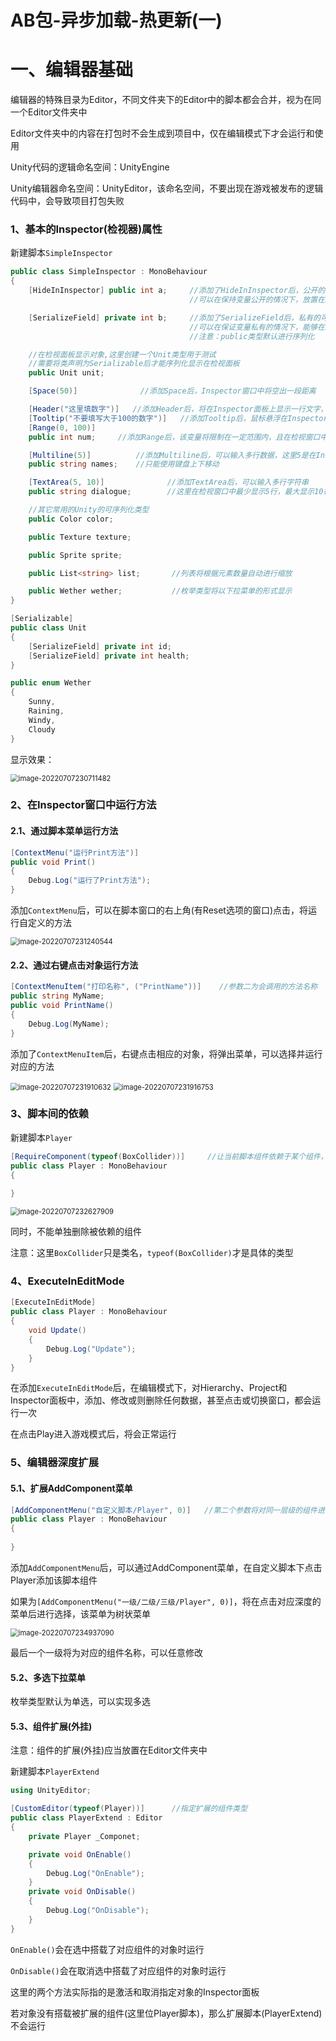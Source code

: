 # AB包-异步加载-热更新(一)

# 一、编辑器基础

编辑器的特殊目录为Editor，不同文件夹下的Editor中的脚本都会合并，视为在同一个Editor文件夹中

Editor文件夹中的内容在打包时不会生成到项目中，仅在编辑模式下才会运行和使用

Unity代码的逻辑命名空间：UnityEngine

Unity编辑器命名空间：UnityEditor，该命名空间，不要出现在游戏被发布的逻辑代码中，会导致项目打包失败



### 1、基本的Inspector(检视器)属性

新建脚本`SimpleInspector`

```C#
public class SimpleInspector : MonoBehaviour
{
    [HideInInspector] public int a;     //添加了HideInInspector后，公开的可序列化数据将不会在Inspector窗口中显示
                                        //可以在保持变量公开的情况下，放置在Inspector对其进行修改

    [SerializeField] private int b;     //添加了SerializeField后，私有的可序列化数据将显示在Inspector窗口中
                                        //可以在保证变量私有的情况下，能够在Inspector窗口中对其进行修改
                                        //注意：public类型默认进行序列化

    //在检视面板显示对象,这里创建一个Unit类型用于测试
    //需要将类声明为Serializable后才能序列化显示在检视面板
    public Unit unit;

    [Space(50)]              //添加Space后，Inspector窗口中将空出一段距离

    [Header("这里填数字")]   //添加Header后，将在Inspector面板上显示一行文字，可以进行分割和提示
    [Tooltip("不要填写大于100的数字")]   //添加Tooltip后，鼠标悬浮在Inspector窗口的变量上时，将进行悬浮文字提示
    [Range(0, 100)]
    public int num;     //添加Range后，该变量将限制在一定范围内，且在检视窗口中显示为滑动条

    [Multiline(5)]          //添加Multiline后，可以输入多行数据，这里5是在Inspector中显示5行，可以输入多于5行的数据
    public string names;    //只能使用键盘上下移动

    [TextArea(5, 10)]              //添加TextArea后，可以输入多行字符串
    public string dialogue;        //这里在检视窗口中最少显示5行，最大显示10行，窗口大小会进行变化，超出最大行数后可以使用滚轮进行滑动

    //其它常用的Unity的可序列化类型
    public Color color;

    public Texture texture;

    public Sprite sprite;

    public List<string> list;       //列表将根据元素数量自动进行缩放

    public Wether wether;           //枚举类型将以下拉菜单的形式显示
}

[Serializable]
public class Unit
{
    [SerializeField] private int id;
    [SerializeField] private int health;
}

public enum Wether
{
    Sunny,
    Raining,
    Windy,
    Cloudy
}
```

显示效果：

<img src="../asset/image-20220707230711482.png" alt="image-20220707230711482" style="zoom:80%;" />

### 2、在Inspector窗口中运行方法

#### 2.1、通过脚本菜单运行方法

```C#
[ContextMenu("运行Print方法")]
public void Print()
{
    Debug.Log("运行了Print方法");
}
```

添加`ContextMenu`后，可以在脚本窗口的右上角(有Reset选项的窗口)点击，将运行自定义的方法

<img src="../asset/image-20220707231240544.png" alt="image-20220707231240544" style="zoom:80%;" />

#### 2.2、通过右键点击对象运行方法

```C#
[ContextMenuItem("打印名称", ("PrintName"))]    //参数二为会调用的方法名称
public string MyName;
public void PrintName()
{
    Debug.Log(MyName);
}
```

添加了`ContextMenuItem`后，右键点击相应的对象，将弹出菜单，可以选择并运行对应的方法

<img src="../asset/image-20220707231910632.png" alt="image-20220707231910632" style="zoom:80%;" />

<img src="../asset/image-20220707231916753.png" alt="image-20220707231916753" style="zoom:80%;" />

### 3、脚本间的依赖

新建脚本`Player`

```C#
[RequireComponent(typeof(BoxCollider))]     //让当前脚本组件依赖于某个组件，当添加该脚本组件时，将自动添加依赖的组件
public class Player : MonoBehaviour
{
    
}
```

<img src="../asset/image-20220707232627909.png" alt="image-20220707232627909" style="zoom:80%;" />

同时，不能单独删除被依赖的组件

注意：这里`BoxCollider`只是类名，`typeof(BoxCollider)`才是具体的类型



### 4、ExecuteInEditMode

```C#
[ExecuteInEditMode]
public class Player : MonoBehaviour
{
    void Update()
    {
		Debug.Log("Update");
    }
}
```

在添加`ExecuteInEditMode`后，在编辑模式下，对Hierarchy、Project和Inspector面板中，添加、修改或则删除任何数据，甚至点击或切换窗口，都会运行一次

在点击Play进入游戏模式后，将会正常运行



### 5、编辑器深度扩展

#### 5.1、扩展AddComponent菜单

```C#
[AddComponentMenu("自定义脚本/Player", 0)]	//第二个参数将对同一层级的组件进行排序
public class Player : MonoBehaviour
{
    
}
```

添加`AddComponentMenu`后，可以通过AddComponent菜单，在自定义脚本下点击Player添加该脚本组件

如果为`[AddComponentMenu("一级/二级/三级/Player", 0)]`，将在点击对应深度的菜单后进行选择，该菜单为树状菜单

<img src="../asset/image-20220707234937090.png" alt="image-20220707234937090" style="zoom:80%;" />

最后一个一级将为对应的组件名称，可以任意修改



#### 5.2、多选下拉菜单

枚举类型默认为单选，可以实现多选



#### 5.3、组件扩展(外挂)

注意：组件的扩展(外挂)应当放置在Editor文件夹中

新建脚本`PlayerExtend`

```C#
using UnityEditor;

[CustomEditor(typeof(Player))]		//指定扩展的组件类型
public class PlayerExtend : Editor
{
    private Player _Componet;

    private void OnEnable()
    {
        Debug.Log("OnEnable");
    }
    private void OnDisable()
    {
        Debug.Log("OnDisable");
    }
}
```

`OnEnable()`会在选中搭载了对应组件的对象时运行

`OnDisable()`会在取消选中搭载了对应组件的对象时运行

这里的两个方法实际指的是激活和取消指定对象的Inspector面板

若对象没有搭载被扩展的组件(这里位Player脚本)，那么扩展脚本(PlayerExtend)不会运行

